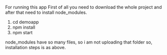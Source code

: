 For running this app First of all you need to download the whole project and after that need to install node_modules.

1) cd demoapp
2) npm install
3) npm start


node_modules have so many files, so i am not uploading that folder so, installation steps is as above. 
